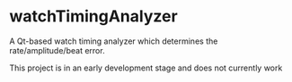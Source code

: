 # watchTimingAnalyzer
A Qt-based watch timing analyzer which determines the rate/amplitude/beat error. 

This project is in an early development stage and does not currently work
